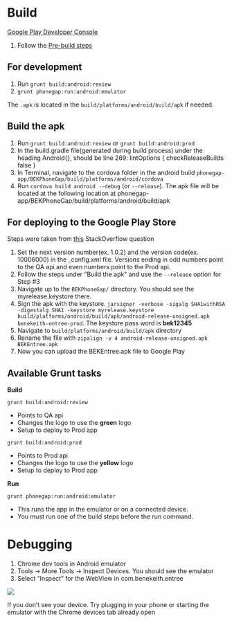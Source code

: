 # Build

[Google Play Developer Console](https://play.google.com/apps/publish/)

1. Follow the [Pre-build steps]()

## For development

1. Run ```grunt build:android:review```
2. ```grunt phonegap:run:android:emulator```

The ```.apk``` is located in the ```build/platforms/android/build/apk``` if needed.

## Build the apk

1. Run ```grunt build:android:review``` or ```grunt build:android:prod```
2. In the build.gradle file(generated during build process) under the heading Android{}, should be line 269:
lintOptions {
	checkReleaseBuilds false
}
3. In Terminal, navigate to the cordova folder in the android build ```phonegap-app/BEKPhoneGap/build/platforms/android/cordova```
4. Run ```cordova build android --debug``` (or ```--release```). The apk file will be located at the following location at phonegap-app/BEKPhoneGap/build/platforms/android/build/apk

## For deploying to the Google Play Store

Steps were taken from [this](http://stackoverflow.com/questions/26449512/how-to-create-singed-apk-file-using-cordova-command-line-interface) StackOverflow question

1. Set the next version number(ex. 1.0.2) and the version code(ex. 10006000) in the _config.xml file. Versions ending in odd numbers point to the QA api and even numbers point to the Prod api.
2. Follow the steps under "Build the apk" and use the ```--release``` option for Step #3
3. Navigate up to the ```BEKPhoneGap/``` directory. You should see the myrelease.keystore there.
4. Sign the apk with the keystore. ```jarsigner -verbose -sigalg SHA1withRSA -digestalg SHA1 -keystore myrelease.keystore build/platforms/android/build/apk/android-release-unsigned.apk benekeith-entree-prod```. The keystore pass word is **bek12345**
5. Navigate to ```build/platforms/android/build/apk``` directory
6. Rename the file with ```zipalign -v 4 android-release-unsigned.apk BEKEntree.apk```
7. Now you can upload the BEKEntree.apk file to Google Play


## Available Grunt tasks

**Build**

```grunt build:android:review```

- Points to QA api
- Changes the logo to use the **green** logo
- Setup to deploy to Prod app

```grunt build:android:prod```

- Points to Prod api
- Changes the logo to use the **yellow** logo
- Setup to deploy to Prod app

**Run**

```grunt phonegap:run:android:emulator```

- This runs the app in the emulator or on a connected device.
- You must run one of the build steps before the run command.

# Debugging

1. Chrome dev tools in Android emulator
2. Tools -> More Tools -> Inspect Devices. You should see the emulator
3. Select “Inspect” for the WebView in com.benekeith.entree

![](images/screenshot-8.png)

If you don’t see your device. Try plugging in your phone or starting the emulator with the Chrome devices tab already open